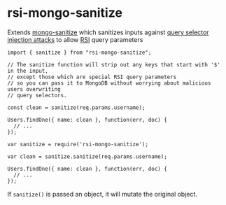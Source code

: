 # rsi-mongo-sanitize

Extends [mongo-sanitize](https://github.com/vkarpov15/mongo-sanitize) which sanitizes inputs against [query selector injection attacks](http://blog.websecurify.com/2014/08/hacking-nodejs-and-mongodb.html) to allow [RSI](https://www.w3.org/Submission/viwi-protocol/) query parameters

```
import { sanitize } from "rsi-mongo-sanitize";

// The sanitize function will strip out any keys that start with '$' in the input,
// except those which are special RSI query parameters
// so you can pass it to MongoDB without worrying about malicious users overwriting
// query selectors.

const clean = sanitize(req.params.username);

Users.findOne({ name: clean }, function(err, doc) {
  // ...
});
```

```
var sanitize = require('rsi-mongo-sanitize');

var clean = sanitize.sanitize(req.params.username);

Users.findOne({ name: clean }, function(err, doc) {
  // ...
});
```

If `sanitize()` is passed an object, it will mutate the original object.
